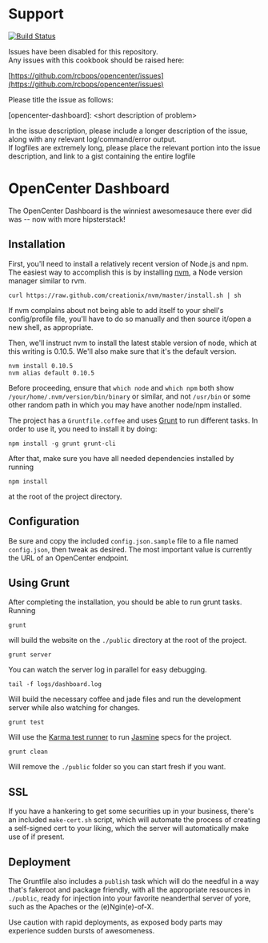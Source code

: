 Support
=======

[![Build Status](https://travis-ci.org/kaofelix/opencenter-dashboard.png)](https://travis-ci.org/kaofelix/opencenter-dashboard)

Issues have been disabled for this repository.  
Any issues with this cookbook should be raised here:

[https://github.com/rcbops/opencenter/issues](https://github.com/rcbops/opencenter/issues)

Please title the issue as follows:

[opencenter-dashboard]: \<short description of problem\>

In the issue description, please include a longer description of the issue, along with any relevant log/command/error output.  
If logfiles are extremely long, please place the relevant portion into the issue description, and link to a gist containing the entire logfile

OpenCenter Dashboard
===

The OpenCenter Dashboard is the winniest awesomesauce there ever did was -- now
with more hipsterstack!

Installation
---

First, you'll need to install a relatively recent version of Node.js
and npm. The easiest way to accomplish this is by installing
[nvm](https://github.com/creationix/nvm), a Node version manager
similar to rvm.

    curl https://raw.github.com/creationix/nvm/master/install.sh | sh

If nvm complains about not being able to add itself to your shell's
config/profile file, you'll have to do so manually and then source it/open a
new shell, as appropriate.

Then, we'll instruct nvm to install the latest stable version of node, which at
this writing is 0.10.5. We'll also make sure that it's the default version.

    nvm install 0.10.5
    nvm alias default 0.10.5

Before proceeding, ensure that `which node` and `which npm` both show
`/your/home/.nvm/version/bin/binary` or similar, and not `/usr/bin` or some
other random path in which you may have another node/npm installed.

The project has a `Gruntfile.coffee` and uses
[Grunt](http://gruntjs.com/) to run different tasks. In order to use
it, you need to install it by doing:

    npm install -g grunt grunt-cli

After that, make sure you have all needed dependencies installed
by running

    npm install

at the root of the project directory. 

Configuration
---

Be sure and copy the included `config.json.sample` file to a file named
`config.json`, then tweak as desired. The most important value is currently the
URL of an OpenCenter endpoint.

Using Grunt
---

After completing the installation, you should be able to run grunt
tasks. Running

    grunt

will build the website on the `./public` directory at the root of the
project.

    grunt server

You can watch the server log in parallel for easy debugging.

    tail -f logs/dashboard.log
    
Will build the necessary coffee and jade files and run the development
server while also watching for changes.

    grunt test
    
Will use the [Karma test runner](http://karma-runner.github.io)
to run [Jasmine](http://pivotal.github.io/jasmine/) specs for the
project.

    grunt clean

Will remove the `./public` folder so you can start fresh if you want.

SSL
---

If you have a hankering to get some securities up in your business,
there's an included `make-cert.sh` script, which will automate the
process of creating a self-signed cert to your liking, which the
server will automatically make use of if present.

Deployment
---

The Gruntfile also includes a `publish` task which will do the needful in a way
that's fakeroot and package friendly, with all the appropriate resources in
`./public`, ready for injection into your favorite neanderthal server of yore,
such as the Apaches or the (e)Ngin(e)-of-X.

Use caution with rapid deployments, as exposed body parts may experience sudden
bursts of awesomeness.
